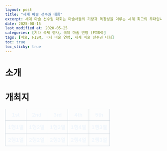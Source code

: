 ```yaml
---
layout: post
title: "세계 마술 선수권 대회"
excerpt: 세계 마술 선수권 대회는 마술사들의 기량과 독창성을 겨루는 세계 최고의 무대입니다.
date: 2025-08-15
last_modified_at: 2020-05-25
categories: [기타 국제 행사, 국제 마술 연맹 (FISM)]
tags: [마술, FISM, 국제 마술 연맹, 세계 마술 선수권 대회]
toc: true
toc_sticky: true
---
```

# 소개

# 개최지
<style>
    table {
        width: 100%;
        border-collapse: collapse;
        color: #f0f6fc;
      }
      th, td {
        border: 1px solid #d1d9e0;
        padding: 8px;
        text-align: center;
      }
      th {
        width: 20%;
      }
</style>
<html>

<head>
    <meta charset="UTF-8">
</head>

<body>
    <table>
        <tr>
            <th>1st</th>
            <th>2nd</th>
            <th>3rd</th>
            <th>4th</th>
            <th>5th</th>
        </tr>
        <tr>
            <th>1행1열</th>
            <th>1행2열</th>
            <th>1행3열</th>
            <th>1행4열</th>
            <th>1행3열</th>
        </tr>
        <tr>
            <th>2행1열</th>
            <th>2행2열</th>
            <th>2행3열</th>
            <th>2행4열</th>
            <th>2행3열</th>
        </tr>
    </table>
</body>

</html>
